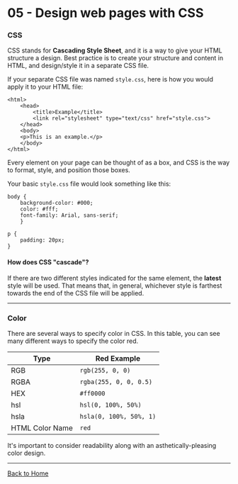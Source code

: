 # 05 - Design web pages with CSS

### CSS

CSS stands for **Cascading Style Sheet**, and it is a way to give your HTML structure a design. Best practice is to create your structure and content in HTML, and design/style it in a separate CSS file.

If your separate CSS file was named `style.css`, here is how you would apply it to your HTML file:

```
<html>
    <head>
        <title>Example</title>
        <link rel="stylesheet" type="text/css" href="style.css">
    </head>
    <body>
    <p>This is an example.</p>
    </body>
</html>
```

Every element on your page can be thought of as a box, and CSS is the way to format, style, and position those boxes. 

Your basic `style.css` file would look something like this:

```
body { 
    background-color: #000;
    color: #fff;
    font-family: Arial, sans-serif; 
    }

p {
    padding: 20px;
}
```

#### How does CSS "cascade"?

If there are two different styles indicated for the same element, the **latest** style will be used. That means that, in general, whichever style is farthest towards the end of the CSS file will be applied.

--- 

### Color

There are several ways to specify color in CSS. In this table, you can see many different ways to specify the color red.

Type | Red Example
-----|------------
RGB | `rgb(255, 0, 0)`
RGBA | `rgba(255, 0, 0, 0.5)`
HEX | `#ff0000`
hsl | `hsl(0, 100%, 50%)`
hsla | `hsla(0, 100%, 50%, 1)`
HTML Color Name | `red`

It's important to consider readability along with an asthetically-pleasing color design. 

---


[Back to Home](https://superlizzy.github.io/reading-notes/)
